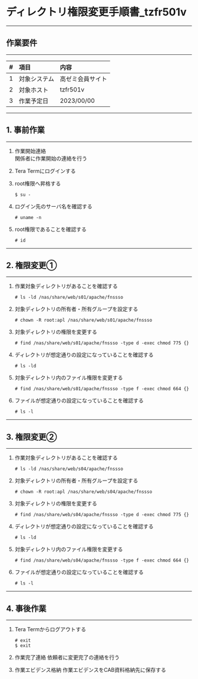 # ディレクトリ権限変更手順書_tzfr501v

-----------------------------------------------------------------------------------
## 作業要件
-----------------------------------------------------------------------------------
|#|項目|内容|
|:--|:--|:--|
|1|対象システム|高ゼミ会員サイト|
|2|対象ホスト|tzfr501v|
|3|作業予定日|2023/00/00|

-----------------------------------------------------------------------------------
## 1. 事前作業
-----------------------------------------------------------------------------------
1. 作業開始連絡  
    関係者に作業開始の連絡を行う

2. Tera Termにログインする

3. root権限へ昇格する
    ```
    $ su -
    ```

4. ログイン先のサーバ名を確認する
   ```
   # uname -n
   ```

5. root権限であることを確認する
   ```
   # id
   ```

-----------------------------------------------------------------------------------
## 2. 権限変更①
-----------------------------------------------------------------------------------
1. 作業対象ディレクトリがあることを確認する
   ```
   # ls -ld /nas/share/web/s01/apache/fnssso
   ```

2. 対象ディレクトリの所有者・所有グループを設定する
   ```
   # chown -R root:apl /nas/share/web/s01/apache/fnssso
   ```

3. 対象ディレクトリの権限を変更する
   ```
   # find /nas/share/web/s01/apache/fnssso -type d -exec chmod 775 {}
   ```

4. ディレクトリが想定通りの設定になっていることを確認する
   ```
   # ls -ld
   ```

5. 対象ディレクトリ内のファイル権限を変更する
   ```
   # find /nas/share/web/s01/apache/fnssso -type f -exec chmod 664 {}
   ```

6. ファイルが想定通りの設定になっていることを確認する
   ```
   # ls -l
   ```

-----------------------------------------------------------------------------------
## 3. 権限変更②
-----------------------------------------------------------------------------------
1. 作業対象ディレクトリがあることを確認する
   ```
   # ls -ld /nas/share/web/s04/apache/fnssso
   ```

2. 対象ディレクトリの所有者・所有グループを設定する
   ```
   # chown -R root:apl /nas/share/web/s04/apache/fnssso
   ```

3. 対象ディレクトリの権限を変更する
   ```
   # find /nas/share/web/s04/apache/fnssso -type d -exec chmod 775 {}
   ```

4. ディレクトリが想定通りの設定になっていることを確認する
   ```
   # ls -ld
   ```

5. 対象ディレクトリ内のファイル権限を変更する
   ```
   # find /nas/share/web/s04/apache/fnssso -type f -exec chmod 664 {}
   ```

6. ファイルが想定通りの設定になっていることを確認する
   ```
   # ls -l
   ```

-----------------------------------------------------------------------------------
## 4. 事後作業
-----------------------------------------------------------------------------------
1. Tera Termからログアウトする
   ```
   # exit
   $ exit
   ```

2. 作業完了連絡
    依頼者に変更完了の連絡を行う

3. 作業エビデンス格納
    作業エビデンスをCAB資料格納先に保存する